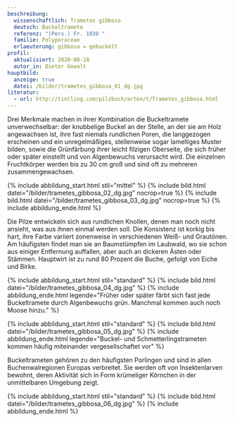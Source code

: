 ```yaml
---
beschreibung:
  wissenschaftlich: Trametes gibbosa
  deutsch: Buckeltramete
  referenz: "(Pers.) Fr. 1838 "
  familie: Polyporaceae
  erlaeuterung: gibbosa = gebuckelt
profil:
  aktualisiert: 2020-08-18
  autor_in: Dieter Gewalt
hauptbild:
  anzeige: true
  datei: /bilder/trametes_gibbosa_01_dg.jpg
literatur:
  - url: http://tintling.com/pilzbuch/arten/t/Trametes_gibbosa.html
---
```

Drei Merkmale machen in ihrer Kombination die Buckeltramete unverwechselbar: der knubbelige Buckel an der Stelle, an der sie am Holz angewachsen ist, ihre fast niemals rundlichen Poren, die langgezogen erscheinen und ein unregelmäßiges, stellenweise sogar lamelliges Muster bilden, sowie die Grünfärbung ihrer leicht filzigen Oberseite, die sich früher oder später einstellt und von Algenbewuchs verursacht wird. Die einzelnen Fruchtkörper werden bis zu 30 cm groß und sind oft zu mehreren zusammengewachsen.

{% include abbildung_start.html stil="mittel" %}
{% include bild.html datei="/bilder/trametes_gibbosa_02_dg.jpg" nocrop=true %}
{% include bild.html datei="/bilder/trametes_gibbosa_03_dg.jpg" nocrop=true %}
{% include abbildung_ende.html %}

Die Pilze entwickeln sich aus rundlichen Knollen, denen man noch nicht ansieht, was aus ihnen einmal werden soll. Die Konsistenz ist korkig bis hart, ihre Farbe variiert zonenweise in verschiedenen Weiß- und Grautönen. Am häufigsten findet man sie an Baumstümpfen im Laubwald, wo sie schon aus einiger Entfernung auffallen, aber auch an dickeren Ästen oder Stämmen. Hauptwirt ist zu rund 80 Prozent die Buche, gefolgt von Eiche und Birke.

{% include abbildung_start.html stil="standard" %}
{% include bild.html datei="/bilder/trametes_gibbosa_04_dg.jpg" %}
{% include abbildung_ende.html legende="Früher oder später färbt sich fast jede Buckeltramete durch Algenbewuchs grün. Manchmal kommen auch noch Moose hinzu." %}

{% include abbildung_start.html stil="standard" %}
{% include bild.html datei="/bilder/trametes_gibbosa_05_dg.jpg" %}
{% include abbildung_ende.html legende="Buckel- und Schmetterlingstrameten kommen häufig miteinander vergesellschaftet vor" %}

Buckeltrameten gehören zu den häufigsten Porlingen und sind in allen Buchenwalregionen Europas verbreitet. Sie werden oft von Insektenlarven bewohnt, deren Aktivität sich in Form krümeliger Körnchen in der unmittelbaren Umgebung zeigt.

{% include abbildung_start.html stil="standard" %}
{% include bild.html datei="/bilder/trametes_gibbosa_06_dg.jpg" %}
{% include abbildung_ende.html %}